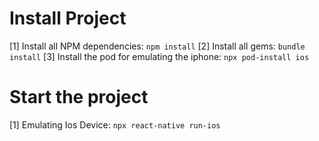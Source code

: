 # Install Project

[1] Install all NPM dependencies: `npm install`
[2] Install all gems: `bundle install`
[3] Install the pod for emulating the iphone: `npx pod-install ios`


# Start the project

[1] Emulating Ios Device: `npx react-native run-ios`